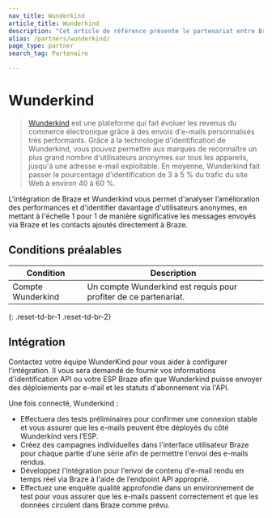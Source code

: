 ```yaml
---
nav_title: Wunderkind
article_title: Wunderkind
description: "Cet article de référence présente le partenariat entre Braze et Wunderkind qui vous permet d'analyser l’amélioration des performances et d'identifier davantage d'utilisateurs anonymes, en mettant à l'échelle 1 pour 1 de manière significative les messages envoyés via Braze et les contacts ajoutés directement à Braze."
alias: /partners/wunderkind/
page_type: partner
search_tag: Partenaire

---
```


# Wunderkind

> [Wunderkind](https://www.wunderkind.co) est une plateforme qui fait évoluer les revenus du commerce électronique grâce à des envois d'e-mails personnalisés très performants. Grâce à la technologie d'identification de Wunderkind, vous pouvez permettre aux marques de reconnaître un plus grand nombre d'utilisateurs anonymes sur tous les appareils, jusqu'à une adresse e-mail exploitable. En moyenne, Wunderkind fait passer le pourcentage d'identification de 3 à 5 % du trafic du site Web à environ 40 à 60 %.

L'intégration de Braze et Wunderkind vous permet d'analyser l’amélioration des performances et d'identifier davantage d'utilisateurs anonymes, en mettant à l'échelle 1 pour 1 de manière significative les messages envoyés via Braze et les contacts ajoutés directement à Braze.

## Conditions préalables

| Condition | Description |
| ----------- | ----------- |
| Compte Wunderkind | Un compte Wunderkind est requis pour profiter de ce partenariat. |
{: .reset-td-br-1 .reset-td-br-2}

## Intégration

Contactez votre équipe WunderKind pour vous aider à configurer l'intégration. Il vous sera demandé de fournir vos informations d'identification API ou votre ESP Braze afin que Wunderkind puisse envoyer des déploiements par e-mail et les statuts d'abonnement via l'API. 

Une fois connecté, Wunderkind :
- Effectuera des tests préliminaires pour confirmer une connexion stable et vous assurer que les e-mails peuvent être déployés du côté Wunderkind vers l’ESP. 
- Créez des campagnes individuelles dans l'interface utilisateur Braze pour chaque partie d'une série afin de permettre l'envoi des e-mails rendus.
- Développez l'intégration pour l'envoi de contenu d'e-mail rendu en temps réel via Braze à l'aide de l’endpoint API approprié.
- Effectuez une enquête qualité approfondie dans un environnement de test pour vous assurer que les e-mails passent correctement et que les données circulent dans Braze comme prévu.